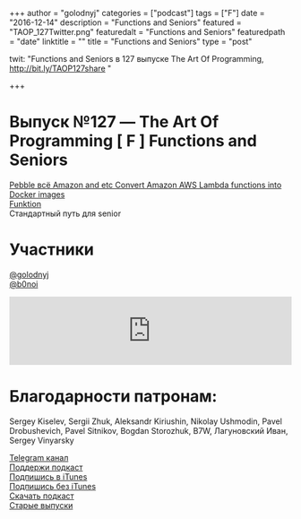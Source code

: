 +++
author = "golodnyj"
categories = ["podcast"]
tags = ["F"]
date = "2016-12-14"
description = "Functions and Seniors"
featured = "TAOP_127Twitter.png"
featuredalt = "Functions and Seniors"
featuredpath = "date"
linktitle = ""
title = "Functions and Seniors"
type = "post"

twit: "Functions and Seniors в 127 выпуске The Art Of Programming, http://bit.ly/TAOP127share "

+++
# Выпуск №127 — The Art Of Programming [ F ] Functions and Seniors

[Pebble всё Amazon and etc Convert Amazon AWS Lambda functions into Docker images](http://bit.ly/TAOP127lambda)  
[Funktion](http://bit.ly/TAOP127fn)  
Cтандартный путь для senior  

# Участники
[@golodnyj](https://twitter.com/golodnyj/)  
[@b0noi](https://twitter.com/b0noi)  

<iframe title="Выпуск №127 — The Art Of Programming [ F ] Functions and Seniors" src="https://www.podbean.com/media/player/z9sgz-6592c6?from=usersite&skin=1&share=1&fonts=Helvetica&auto=0&download=1&version=1" height="122" width="100%" style="border: none;" scrolling="no" data-name="pb-iframe-player"></iframe>

# Благодарности патронам: 
Sergey Kiselev, Sergii Zhuk, Aleksandr Kiriushin, Nikolay Ushmodin, Pavel Drobushevich, Pavel Sitnikov, Bogdan Storozhuk, B7W, Лагуновский Иван, Sergey Vinyarsky

[Telegram канал](http://bit.ly/taoplive)  
[Поддержи подкаст](http://bit.ly/TAOPpatron)  
[Подпишись в iTunes](http://bit.ly/TAOPiTunes)  
[Подпишись без iTunes](http://bit.ly/TAOPrss)   
[Скачать подкаст](http://bit.ly/TAOP127mp3)  
[Старые выпуски](http://bit.ly/oldtaop)